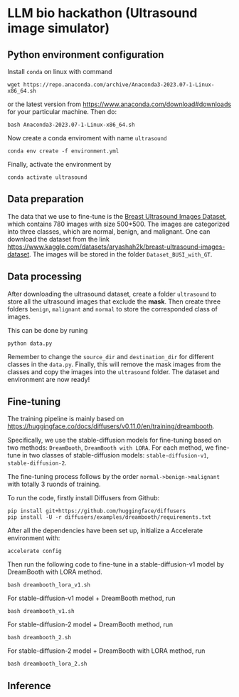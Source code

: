 # LLM bio hackathon (Ultrasound image simulator)


## Python environment configuration

Install `conda` on linux with command
```
wget https://repo.anaconda.com/archive/Anaconda3-2023.07-1-Linux-x86_64.sh
```
or the latest version from https://www.anaconda.com/download#downloads for your particular machine.
Then do:
```
bash Anaconda3-2023.07-1-Linux-x86_64.sh
```

Now create a conda enviroment with name `ultrasound`
```
conda env create -f environment.yml
```
Finally, activate the environment by
```
conda activate ultrasound
```


## Data preparation

The data that we use to fine-tune is the [Breast Ultrasound Images Dataset](https://www.kaggle.com/datasets/aryashah2k/breast-ultrasound-images-dataset), which contains 780 images with size 500*500.
The images are categorized into three classes, which are normal, benign, and malignant.
One can download the dataset from the link 
https://www.kaggle.com/datasets/aryashah2k/breast-ultrasound-images-dataset.
The images will be stored in the folder `Dataset_BUSI_with_GT`.



## Data processing

After downloading the ultrasound dataset, create a folder `ultrasound` to store all the ultrasound images that exclude the **mask**.
Then create three folders `benign`, `malignant` and `normal` to store the corresponded class of images.


This can be done by runing 
```
python data.py
```

Remember to change the `source_dir` and `destination_dir` for different classes in the `data.py`.
Finally, this will remove the mask images from the classes and copy the images into the `ultrasound` folder.
The dataset and environment are now ready!




## Fine-tuning

The training pipeline is mainly based on https://huggingface.co/docs/diffusers/v0.11.0/en/training/dreambooth.

Specifically, we use the stable-diffusion models for fine-tuning
based on two methods: `DreamBooth`, `DreamBooth with LORA`.
For each method, we fine-tune in two classes of stable-diffusion models:
`stable-diffusion-v1`, `stable-diffusion-2`.

The fine-tuning process follows by the order 
`normal->benign->malignant` with totally 3 ruonds of training.


To run the code, firstly install Diffusers from Github:
```
pip install git+https://github.com/huggingface/diffusers
pip install -U -r diffusers/examples/dreambooth/requirements.txt
```

After all the dependencies have been set up, initialize a Accelerate environment with:
```
accelerate config
```


Then run the following code to fine-tune in a stable-diffusion-v1 model by DreamBooth with LORA method.
```
bash dreambooth_lora_v1.sh
```

For stable-diffusion-v1 model + DreamBooth method, run
```
bash dreambooth_v1.sh
```

For stable-diffusion-2 model + DreamBooth method, run
```
bash dreambooth_2.sh
```

For stable-diffusion-2 model + DreamBooth with LORA method, run
```
bash dreambooth_lora_2.sh
```





## Inference





